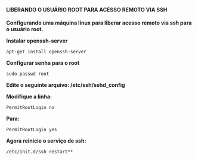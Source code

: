 #### LIBERANDO O USUÁRIO ROOT PARA ACESSO REMOTO VIA SSH
**Configurando uma máquina linux para liberar acesso remoto via ssh para o usuário root.**

**Instalar openssh-server**
```shell
apt-get install openssh-server
```
**Configurar senha para o root**
```shell
sudo passwd root
```
**Edite o seguinte arquivo: /etc/ssh/sshd_config**

**Modifique a linha:**
```shell
PermitRootLogin no 
```
**Para:**
```shell
PermitRootLogin yes
```
**Agora reinicie o serviço de ssh:** 
```shell
/etc/init.d/ssh restart**
```

